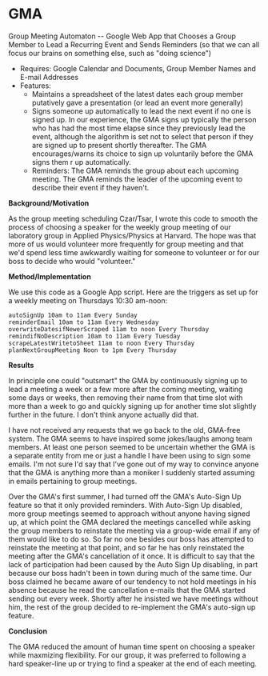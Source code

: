 GMA
===

Group Meeting Automaton -- Google Web App that Chooses a Group Member to Lead a Recurring Event and Sends Reminders
    (so that we can all focus our brains on something else, such as "doing science")
    
  - Requires: Google Calendar and Documents, Group Member Names and E-mail Addresses
  - Features:
      - Maintains a spreadsheet of the latest dates each group member putatively gave a presentation (or lead an event more generally)
      - Signs someone up automatically to lead the next event if no one is signed up.  In our experience, the GMA signs up typically the person who has had the most time elapse since they previously lead the event, although the algorithm is set not to select that person if they are signed up to present shortly thereafter.  The GMA encourages/warns its choice to sign up voluntarily before the GMA signs them r up automatically. 
      - Reminders: The GMA reminds the group about each upcoming meeting.   The GMA reminds the leader of the upcoming event to describe their event if they haven't. 

<b>Background/Motivation</b>

As the group meeting scheduling Czar/Tsar, I wrote this code to smooth the process of choosing a speaker for the weekly group meeting of our laboratory group in Applied Physics/Physics at Harvard. The hope was that more of us would volunteer more frequently for group meeting and that we'd spend less time awkwardly waiting for someone to volunteer or for our boss to decide who would "volunteer."

<b>Method/Implementation</b>

We use this code as a Google App script. Here are the triggers as set up for a weekly meeting on Thursdays 10:30 am-noon:

    autoSignUp 10am to 11am Every Sunday
    reminderEmail 10am to 11am Every Wednesday
    overwriteDatesifNewerScraped 11am to noon Every Thursday
    remindifNoDescription 10am to 11am Every Tuesday
    scrapeLatestWritetoSheet 11am to noon Every Thursday
    planNextGroupMeeting Noon to 1pm Every Thursday

<b>Results</b>

In principle one could "outsmart" the GMA by continuously signing up to lead a meeting a week or a few more after the coming meeting, waiting some days or weeks, then removing their name from that time slot with more than a week to go and quickly signing up for another time slot slightly further in the future. I don't think anyone actually did that.  

I have not received any requests that we go back to the old, GMA-free system.  The GMA seems to have inspired some jokes/laughs among team members.  At least one person seemed to be uncertain whether the GMA is a separate entity from me or just a handle I have been using to sign some emails.  I'm not sure I'd say that I've gone out of my way to convince anyone that the GMA is anything more than a moniker I suddenly started assuming in emails pertaining to group meetings.

Over the GMA's first summer, I had turned off the GMA's Auto-Sign Up feature so that it only provided reminders.  With Auto-Sign Up disabled, more group meetings seemed to approach without anyone having signed up, at which point the GMA declared the meetings cancelled while asking the group members to reinstate the meeting via a group-wide email if any of them would like to do so.  So far no one besides our boss has attempted to reinstate the meeting at that point, and so far he has only reinstated the meeting after the GMA's cancellation of it once. It is difficult to say that the lack of participation had been caused by the Auto Sign Up disabling, in part because our boss hadn't been in town during much of the same time.  Our boss claimed he became aware of our tendency to not hold meetings in his absence because he read the cancellation e-mails that the GMA started sending out every week.  Shortly after he insisted we have meetings without him, the rest of the group decided to re-implement the GMA's auto-sign up feature.

<b>Conclusion</b>

The GMA reduced the amount of human time spent on choosing a speaker while maxmizing flexibility. For our group, it was preferred to following a hard speaker-line up or trying to find a speaker at the end of each meeting.
